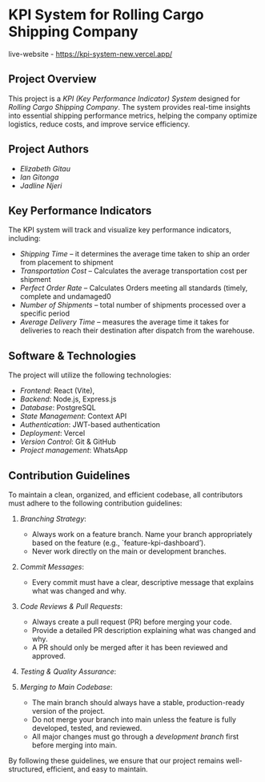 # KPI System for Rolling Cargo Shipping Company

live-website - https://kpi-system-new.vercel.app/


## Project Overview

This project is a _KPI (Key Performance Indicator) System_ designed for _Rolling Cargo Shipping Company_. The system provides real-time insights into essential shipping performance metrics, helping the company optimize logistics, reduce costs, and improve service efficiency.

## Project Authors

- _Elizabeth Gitau_
- _Ian Gitonga_
- _Jadline Njeri_

## Key Performance Indicators

The KPI system will track and visualize key performance indicators, including:

- _Shipping Time_ – it determines the average time taken to ship an order from placement to shipment
- _Transportation Cost_ – Calculates the average transportation cost per shipment
- _Perfect Order Rate_ – Calculates Orders meeting all standards (timely, complete and undamaged0
- _Number of Shipments_ – total number of shipments processed over a specific period
- _Average Delivery Time_ – measures the average time it takes for deliveries to reach their destination after dispatch from the warehouse.

## Software & Technologies

The project will utilize the following technologies:

- _Frontend_: React (Vite),
- _Backend_: Node.js, Express.js
- _Database_: PostgreSQL
- _State Management_: Context API
- _Authentication_: JWT-based authentication
- _Deployment_: Vercel
- _Version Control_: Git & GitHub
- _Project management_: WhatsApp

## Contribution Guidelines

To maintain a clean, organized, and efficient codebase, all contributors must adhere to the following contribution guidelines:

1. _Branching Strategy_:

   - Always work on a feature branch. Name your branch appropriately based on the feature (e.g., `feature-kpi-dashboard’).
   - Never work directly on the main or development branches.

2. _Commit Messages_:

   - Every commit must have a clear, descriptive message that explains what was changed and why.

3. _Code Reviews & Pull Requests_:

   - Always create a pull request (PR) before merging your code.
   - Provide a detailed PR description explaining what was changed and why.
   - A PR should only be merged after it has been reviewed and approved.

4. _Testing & Quality Assurance_:
5. _Merging to Main Codebase_:
   - The main branch should always have a stable, production-ready version of the project.
   - Do not merge your branch into main unless the feature is fully developed, tested, and reviewed.
   - All major changes must go through a _development branch_ first before merging into main.

By following these guidelines, we ensure that our project remains well-structured, efficient, and easy to maintain.
